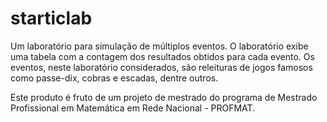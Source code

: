 # starticlab

Um laboratório para simulação de múltiplos eventos. O laboratório exibe uma tabela com a contagem dos resultados obtidos para cada evento. Os eventos, neste laboratório considerados, são releituras de jogos famosos como passe-dix, cobras e escadas, dentre outros.

Este produto é fruto de um projeto de mestrado do programa de Mestrado Profissional em Matemática em Rede Nacional - PROFMAT.
